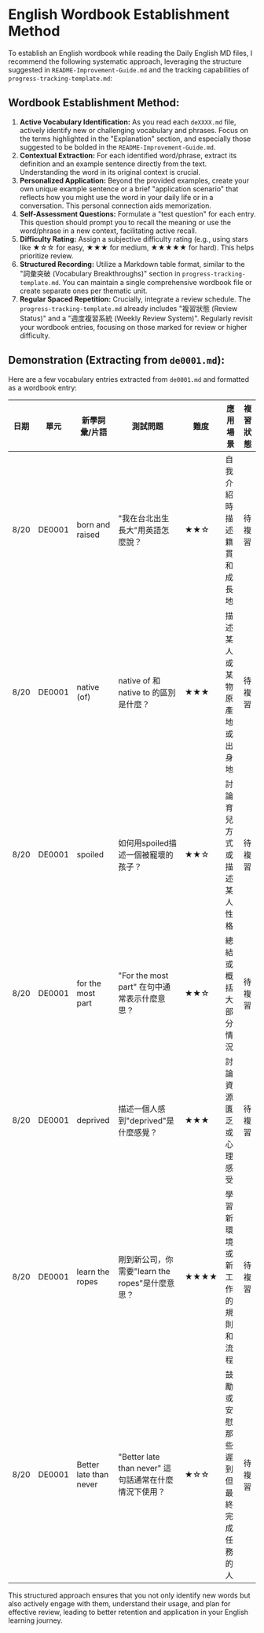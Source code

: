 # English Wordbook Establishment Method

To establish an English wordbook while reading the Daily English MD files, I recommend the following systematic approach, leveraging the structure suggested in `README-Improvement-Guide.md` and the tracking capabilities of `progress-tracking-template.md`:

## Wordbook Establishment Method:

1.  **Active Vocabulary Identification:** As you read each `deXXXX.md` file, actively identify new or challenging vocabulary and phrases. Focus on the terms highlighted in the "Explanation" section, and especially those suggested to be bolded in the `README-Improvement-Guide.md`.
2.  **Contextual Extraction:** For each identified word/phrase, extract its definition and an example sentence directly from the text. Understanding the word in its original context is crucial.
3.  **Personalized Application:** Beyond the provided examples, create your own unique example sentence or a brief "application scenario" that reflects how you might use the word in your daily life or in a conversation. This personal connection aids memorization.
4.  **Self-Assessment Questions:** Formulate a "test question" for each entry. This question should prompt you to recall the meaning or use the word/phrase in a new context, facilitating active recall.
5.  **Difficulty Rating:** Assign a subjective difficulty rating (e.g., using stars like ★☆☆ for easy, ★★★ for medium, ★★★★★ for hard). This helps prioritize review.
6.  **Structured Recording:** Utilize a Markdown table format, similar to the "詞彙突破 (Vocabulary Breakthroughs)" section in `progress-tracking-template.md`. You can maintain a single comprehensive wordbook file or create separate ones per thematic unit.
7.  **Regular Spaced Repetition:** Crucially, integrate a review schedule. The `progress-tracking-template.md` already includes "複習狀態 (Review Status)" and a "週度複習系統 (Weekly Review System)". Regularly revisit your wordbook entries, focusing on those marked for review or higher difficulty.

## Demonstration (Extracting from `de0001.md`):

Here are a few vocabulary entries extracted from `de0001.md` and formatted as a wordbook entry:

| 日期 | 單元 | 新學詞彙/片語 | 測試問題 | 難度 | 應用場景 | 複習狀態 |
|------|------|--------------|----------|------|----------|----------|
| 8/20 | DE0001 | born and raised | "我在台北出生長大"用英語怎麼說？ | ★★☆ | 自我介紹時描述籍貫和成長地 | 待複習 |
| 8/20 | DE0001 | native (of) | native of 和 native to 的區別是什麼？ | ★★★ | 描述某人或某物原產地或出身地 | 待複習 |
| 8/20 | DE0001 | spoiled | 如何用spoiled描述一個被寵壞的孩子？ | ★★☆ | 討論育兒方式或描述某人性格 | 待複習 |
| 8/20 | DE0001 | for the most part | "For the most part" 在句中通常表示什麼意思？ | ★★☆ | 總結或概括大部分情況 | 待複習 |
| 8/20 | DE0001 | deprived | 描述一個人感到"deprived"是什麼感覺？ | ★★★ | 討論資源匱乏或心理感受 | 待複習 |
| 8/20 | DE0001 | learn the ropes | 剛到新公司，你需要"learn the ropes"是什麼意思？ | ★★★★ | 學習新環境或新工作的規則和流程 | 待複習 |
| 8/20 | DE0001 | Better late than never | "Better late than never" 這句話通常在什麼情況下使用？ | ★☆☆ | 鼓勵或安慰那些遲到但最終完成任務的人 | 待複習 |

This structured approach ensures that you not only identify new words but also actively engage with them, understand their usage, and plan for effective review, leading to better retention and application in your English learning journey.